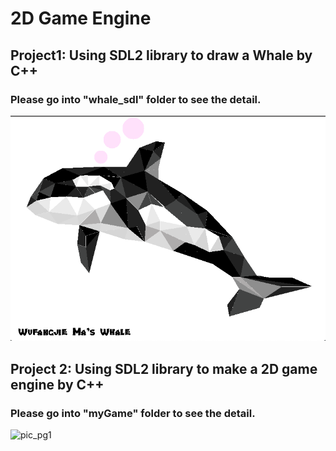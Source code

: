 # 2D Game Engine

## Project1: Using SDL2 library to draw a Whale by C++ ##

### Please go into "whale_sdl" folder to see the detail.

![pic_pg1](./whale_sdl/result_img.png)

## Project 2: Using SDL2 library to make a 2D game engine by C++

### Please go into "myGame" folder to see the detail.

![pic_pg1](./myGame/pic/game_demo.gif)
